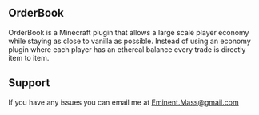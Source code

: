 ## OrderBook
OrderBook is a Minecraft plugin that allows a large scale player economy while staying as close to vanilla as possible.
Instead of using an economy plugin where each player has an ethereal balance every trade is directly item to item.
## Support
If you have any issues you can email me at Eminent.Mass@gmail.com
